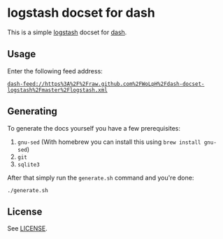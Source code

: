 # logstash docset for dash

This is a simple [logstash](http://logstash.net) docset for [dash](http://kapeli.com/dash).

## Usage

Enter the following feed address:

[`dash-feed://https%3A%2F%2Fraw.github.com%2FWoLpH%2Fdash-docset-logstash%2Fmaster%2Flogstash.xml`](dash-feed://https%3A%2F%2Fraw.github.com%2FWoLpH%2Fdash-docset-logstash%2Fmaster%2Flogstash.xml)

## Generating

To generate the docs yourself you have a few prerequisites:

 1. `gnu-sed` (With homebrew you can install this using `brew install gnu-sed`)
 2. `git`
 3. `sqlite3`

After that simply run the `generate.sh` command and you're done:

    ./generate.sh

## License

See [LICENSE](LICENSE).

